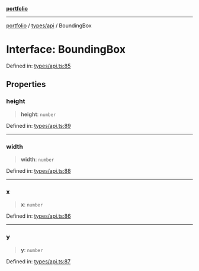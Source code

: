 [**portfolio**](../../../README.md)

***

[portfolio](../../../modules.md) / [types/api](../README.md) / BoundingBox

# Interface: BoundingBox

Defined in: [types/api.ts:85](https://github.com/tnorlund/Portfolio/blob/80a09f4dfb729a2f3451778a0d23bc52ee695604/portfolio/types/api.ts#L85)

## Properties

### height

> **height**: `number`

Defined in: [types/api.ts:89](https://github.com/tnorlund/Portfolio/blob/80a09f4dfb729a2f3451778a0d23bc52ee695604/portfolio/types/api.ts#L89)

***

### width

> **width**: `number`

Defined in: [types/api.ts:88](https://github.com/tnorlund/Portfolio/blob/80a09f4dfb729a2f3451778a0d23bc52ee695604/portfolio/types/api.ts#L88)

***

### x

> **x**: `number`

Defined in: [types/api.ts:86](https://github.com/tnorlund/Portfolio/blob/80a09f4dfb729a2f3451778a0d23bc52ee695604/portfolio/types/api.ts#L86)

***

### y

> **y**: `number`

Defined in: [types/api.ts:87](https://github.com/tnorlund/Portfolio/blob/80a09f4dfb729a2f3451778a0d23bc52ee695604/portfolio/types/api.ts#L87)
